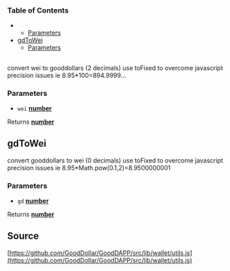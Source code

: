 <!-- Generated by documentation.js. Update this documentation by updating the source code. -->

### Table of Contents

-   -   [Parameters][1]
-   [gdToWei][2]
    -   [Parameters][3]

## 

convert wei to gooddollars (2 decimals) use toFixed to overcome javascript precision issues ie 8.95\*100=894.9999...

### Parameters

-   `wei` **[number][4]** 

Returns **[number][4]** 

## gdToWei

convert gooddollars to wei (0 decimals) use toFixed to overcome javascript precision issues ie 8.95\*Math.pow(0.1,2)=8.9500000001

### Parameters

-   `gd` **[number][4]** 

Returns **[number][4]** 

[1]: #parameters

[2]: #gdtowei

[3]: #parameters-1

[4]: https://developer.mozilla.org/docs/Web/JavaScript/Reference/Global_Objects/Number
## Source
[https://github.com/GoodDollar/GoodDAPP/src/lib/wallet/utils.js](https://github.com/GoodDollar/GoodDAPP/src/lib/wallet/utils.js)

